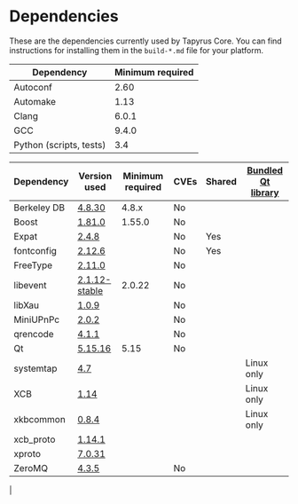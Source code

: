 Dependencies
============

These are the dependencies currently used by Tapyrus Core. You can find instructions for installing them in the `build-*.md` file for your platform.

|Dependency | Minimum required |
|----|----|
|Autoconf|2.60|
|Automake|1.13|
|Clang|6.0.1|
|GCC|9.4.0|
|Python (scripts, tests)|3.4|

| Dependency | Version used                                                                                               | Minimum required | CVEs | Shared | [Bundled Qt library](https://doc.qt.io/qt-5/configure-options.html) |
| --- |------------------------------------------------------------------------------------------------------------| --- | --- | --- | --- |
| Berkeley DB | [4.8.30](http://www.oracle.com/technetwork/database/database-technologies/berkeleydb/downloads/index.html) | 4.8.x | No |  |  |
| Boost | [1.81.0](https://www.boost.org/users/download/)                                                            | 1.55.0 | No |  |  |
| Expat | [2.4.8](https://libexpat.github.io/)                                                                       |  | No | Yes |  |
| fontconfig | [2.12.6](https://www.freedesktop.org/software/fontconfig/release/)                                         |  | No | Yes |  |
| FreeType | [2.11.0](http://download.savannah.gnu.org/releases/freetype)                                               |  | No |  |  |
| libevent | [2.1.12-stable](https://github.com/libevent/libevent/releases)                                             | 2.0.22 | No |  |  |
| libXau | [1.0.9](https://xorg.freedesktop.org/releases/individual/lib/)                                             |  | No |  |  |
| MiniUPnPc | [2.0.2](https://miniupnp.tuxfamily.org/files/)                                                             |  | No |  |  |
| qrencode | [4.1.1](https://fukuchi.org/works/qrencode)                                                                |  | No |  |  |
| Qt | [5.15.16](https://download.qt.io/official_releases/qt/5.15/5.15.6/submodules)                              | 5.15 | No |  |  |
| systemtap | [4.7](https://sourceware.org/systemtap/)                                                                   |  |  |  | Linux only |
| XCB | [1.14](https://xcb.freedesktop.org/dist)                                                                   |  |  |  | Linux only |
| xkbcommon | [0.8.4](https://xkbcommon.org/download/)                                                                   |  |  |  | Linux only |
| xcb_proto | [1.14.1](https://xorg.freedesktop.org/archive/individual/proto)                                            |  |  |  |  |
| xproto | [7.0.31](https://xorg.freedesktop.org/releases/individual/proto)                                           |  |  |  | |
| ZeroMQ | [4.3.5](https://github.com/zeromq/libzmq/releases/download/v4.3.4)                                         |  | No |  |  |
|